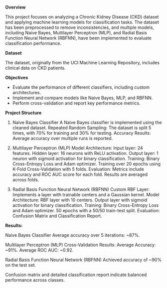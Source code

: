 **Overview**

This project focuses on analyzing a Chronic Kidney Disease (CKD) dataset and applying machine learning models for classification tasks. The dataset has been preprocessed to remove inconsistencies, and multiple models, including Naive Bayes, Multilayer Perceptron (MLP), and Radial Basis Function Neural Network (RBFNN), have been implemented to evaluate classification performance.

**Dataset**

The dataset, originally from the UCI Machine Learning Repository, includes clinical data on CKD patients. 



**Objectives**

- Evaluate the performance of different classifiers, including custom architectures.
- Implement and compare models like Naive Bayes, MLP, and RBFNN.
- Perform cross-validation and report key performance metrics.

  
**Project Structure**


1. Naive Bayes Classifier
A Naive Bayes classifier is implemented using the cleaned dataset.
Repeated Random Sampling:
The dataset is split 5 times, with 70% for training and 30% for testing.
Accuracy Results: Average accuracy over multiple runs is reported.

2. Multilayer Perceptron (MLP)
Model Architecture:
Input layer: 24 features.
Hidden layer: 16 neurons with ReLU activation.
Output layer: 1 neuron with sigmoid activation for binary classification.
Training:
Binary Cross-Entropy Loss and Adam optimizer.
Training over 20 epochs using K-Fold Cross-Validation with 5 folds.
Evaluation:
Metrics include accuracy and ROC AUC score for each fold.
Results are averaged across folds.

3. Radial Basis Function Neural Network (RBFNN)
Custom RBF Layer:
Implements a layer with trainable centers and a Gaussian kernel.
Model Architecture:
RBF layer with 10 centers.
Output layer with sigmoid activation for binary classification.
Training:
Binary Cross-Entropy Loss and Adam optimizer.
50 epochs with a 50/50 train-test split.
Evaluation:
Confusion Matrix and Classification Report.

**Results:**

Naive Bayes Classifier
Average accuracy over 5 iterations: ~87%.

Multilayer Perceptron (MLP)
Cross-Validation Results:
Average Accuracy: ~91%.
Average ROC AUC: ~0.92.

Radial Basis Function Neural Network (RBFNN)
Achieved accuracy of ~90% on the test set.

Confusion matrix and detailed classification report indicate balanced performance across classes.
